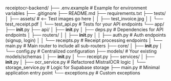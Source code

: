receiptocr-backend/
├── .env.example                # Example for environment variables
├── .gitignore
├── README.md
├── requirements.txt
├── tests/
│   ├── assets/                 # <-- Test images go here
│   │   ├── test_invoice.jpg
│   │   └── test_receipt.pdf
│   └── test_api.py             # Tests for your API endpoints
└── app/
    ├── __init__.py
    ├── api/
    │   ├── __init__.py
    │   ├── deps.py             # Dependencies for API endpoints
    │   ├── routers/
    │   │   ├── __init__.py
    │   │   ├── auth.py         # Auth endpoints (signup, login)
    │   │   └── receipts.py     # Receipt processing endpoints
    │   └── main.py             # Main router to include all sub-routers
    ├── core/
    │   ├── __init__.py
    │   └── config.py           # Centralized configuration
    ├── models/                 # Your existing models/schemas
    │   ├── __init__.py
    │   └── receipt.py
    ├── services/
    │   ├── __init__.py
    │   ├── ocr_service.py      # Refactored MistralOCR logic
    │   └── storage_service.py  # Logic for Supabase storage
    ├── main.py                 # Minimal application entry point
    └── exceptions.py           # Custom exceptions